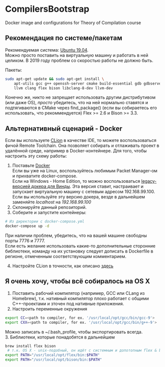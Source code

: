 # CompilersBootstrap
Docker image and configurations for Theory of Compilation course

## Рекомендация по системе/пакетам

Рекомендуемая система: [Ubuntu 19.04](http://releases.ubuntu.com/19.04/).  
Можно просто поставить на виртуальную машину и работать в ней целиком. В 2019 году проблем со скоростью работы не должно быть.

Пакеты:
```bash
sudo apt-get update && sudo apt-get install \
    apt-utils gcc g++ openssh-server cmake build-essential gdb gdbserver rsync \
    llvm clang flex bison libclang-8-dev llvm-dev
```
Конечно же, никто не запрещает использовать другим дистрибутивом (или даже OS), *просто* убедитесь, что на ней нормально ставятся и подтягиваются в CMake через find_package() (если вы собираетесь его использовать, что рекоммендуется) Flex >= 2.6 и Bison >= 3.3. 

## Альтернативный сценарий - Docker

Если вы используете [CLion](https://www.jetbrains.com/clion/) в качестве IDE, то можете воспользоваться фичой Remote Toolchain. Она позволяет собирать и отлаживать проект в удалённой среде, например в Docker-контейнере.
Для того, чтобы настроить эту схему работы:

1. Поставьте [Docker](https://www.docker.com/products/docker-desktop)  
Если вы уже на Linux, воспользуйтесь любимым Packet Manager-ом и прихватите docker-compose.  
Если на Windows - Home Edition, то можно воспользоваться [legacy-версией докера для Винды](https://docs.docker.com/toolbox/toolbox_install_windows/). Эта версия ставит, настраивает и запускает виртуальную машину с сетевым адресом 192.168.99.100. Если вы используйте эту версию докера, везде в дальнейшем заменяйте *localhost* на *192.168.99.100*
2. Склонируйте данный репозиторий. 
3. Соберите и запустите контейнеры:
  ```bash
  # Из директории с docker-compose.yml
  docker-compose up -d
  ```
  При наличии проблем, убедитесь, что на вашей машине свободны порты 7776 и 7777.  
  Если есть желание использовать какие-то дополнительные сторонние библиотеки, команду на их установку следует дописать в Dockerfile в регионе, отмеченным соответствующим комментарием.  

4. Настройте CLion в точности, как описано [здесь](https://github.com/shuhaoliu/docker-clion-dev)

## Я очень хочу, чтобы всё собиралось на OS X
1. Поставить рабочий компилятор (например, GCC или CLang из Homebrew), т.к. нативный компилятор плохо работает с общими C++-проектами и зточен под нативные приложения.
2. Настроить переменные окружения
```bash
export CC=<path to compiler, for ex. '/usr/local/opt/gcc/bin/gcc-9'>
export CXX=<path to compiler, for ex. '/usr/local/opt/gcc/bin/g++-9'>
```
Можно записать в ~/.bash_profile, чтобы экспортировать всегда.  
3. Библиотеки, которые понадобятся в дальнейшем
```bash
brew install flex bison
 # т.к. OS X - unix-подобный, он идёт с системным и допотопным flex & bison. Можно переписать версии на brew по-умолчанию таким образом или обновить пути в соответствии с файлом osx.env из этой репы
export PATH="/usr/local/opt/flex/bin:$PATH"
export PATH="/usr/local/opt/bison/bin:$PATH"
```

